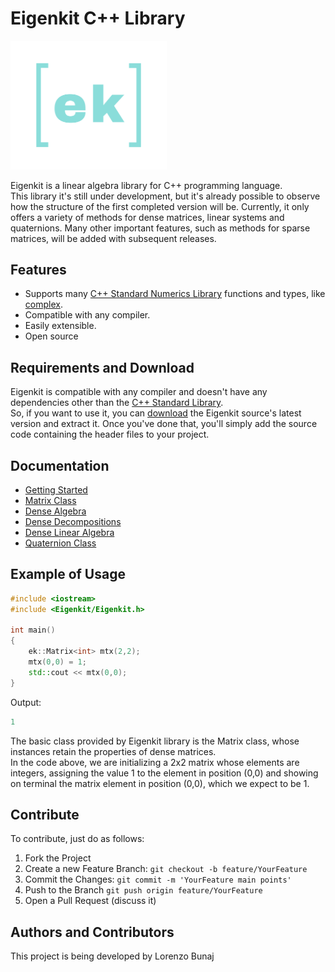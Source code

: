 # Eigenkit C++ Library

<div>
  <img src="https://github.com/lorenzobunaj/eigenkit/blob/main/eigenkit-github.svg" width="250"/>
</div>

Eigenkit is a linear algebra library for C++ programming language.  
This library it's still under development, but it's already possible to observe how the structure of the first completed version will be. Currently, it only offers a variety of methods for dense matrices, linear systems and quaternions. Many other important features, such as methods for sparse matrices, will be added with subsequent releases.

## Features

- Supports many [C++ Standard Numerics Library](https://en.cppreference.com/w/cpp/numeric) functions and types, like [complex](https://en.cppreference.com/w/cpp/numeric/complex).
- Compatible with any compiler.
- Easily extensible.
- Open source

## Requirements and Download

Eigenkit is compatible with any compiler and doesn't have any dependencies other than the [C++ Standard Library](https://en.cppreference.com/w/cpp/standard_library).  
So, if you want to use it, you can [download](https://eigenkit.org/docs/getting-started/download.html) the Eigenkit source's latest version and extract it. Once you've done that, you'll simply add the source code containing the header files to your project.

## Documentation

- [Getting Started](https://eigenkit.org/docs/getting-started/)
- [Matrix Class](https://eigenkit.org/docs/matrix-class/)
- [Dense Algebra](https://eigenkit.org/docs/dense-algebra/)
- [Dense Decompositions](https://eigenkit.org/docs/dense-decompositions/)
- [Dense Linear Algebra](https://eigenkit.org/docs/dense-linear-algebra/)
- [Quaternion Class](https://eigenkit.org/docs/quaternion-class/)

## Example of Usage

```cpp
#include <iostream>
#include <Eigenkit/Eigenkit.h>
                        
int main()
{
    ek::Matrix<int> mtx(2,2);
    mtx(0,0) = 1;
    std::cout << mtx(0,0);
}
```

Output:

```cpp
1
```

The basic class provided by Eigenkit library is the Matrix class, whose instances retain the properties of dense matrices.  
In the code above, we are initializing a 2x2 matrix whose elements are integers, assigning the value 1 to the element in position (0,0) and showing on terminal the matrix element in position (0,0), which we expect to be 1. 

## Contribute

To contribute, just do as follows:
1. Fork the Project
2. Create a new Feature Branch: `git checkout -b feature/YourFeature`
3. Commit the Changes: `git commit -m 'YourFeature main points'`
4. Push to the Branch `git push origin feature/YourFeature`
5. Open a Pull Request (discuss it)

## Authors and Contributors

This project is being developed by Lorenzo Bunaj
